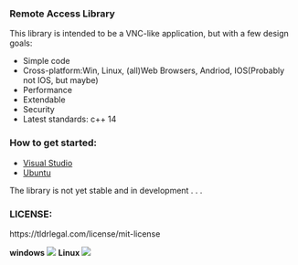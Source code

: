 <h3>Remote Access Library</h3>
<p>This library is intended to be a VNC-like application, but with a few design goals:
<ul>
<li>
Simple code
</li>
<li>
Cross-platform:Win, Linux, (all)Web Browsers, Andriod, IOS(Probably not IOS, but maybe)
</li>
<li>
Performance 
</li>
<li>
Extendable 
</li>
<li>
Security
</li>
<li>
Latest standards: c++ 14 
</li>
</ul>
<h3>How to get started:</h3>
<ul>
<li>
<a href="https://github.com/smasherprog/Remote_Access_Library/wiki/Visual-Studio-Development">Visual Studio</a>
</li>
<li>
<a href="https://github.com/smasherprog/Remote_Access_Library/wiki/Ubuntu-Development">Ubuntu</a>
</li>
</ul>
</p>
<p>The library is not yet stable and in development . . . </p>


<h3>LICENSE:</h3>
<p>https://tldrlegal.com/license/mit-license</p>
<p>
<b>windows</b>
<img src="https://raw.githubusercontent.com/smasherprog/Remote_Access_Library/master/showing.jpg" target="_blank"/>
<b>Linux</b>
<img src="https://raw.githubusercontent.com/smasherprog/Remote_Access_Library/master/Untitled-1.jpg" target="_blank"/>
</p>
